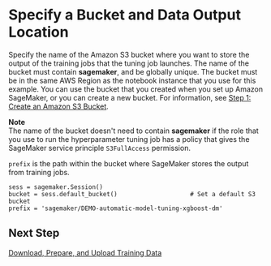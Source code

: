 # Specify a Bucket and Data Output Location<a name="automatic-model-tuning-ex-bucket"></a>

Specify the name of the Amazon S3 bucket where you want to store the output of the training jobs that the tuning job launches\. The name of the bucket must contain **sagemaker**, and be globally unique\. The bucket must be in the same AWS Region as the notebook instance that you use for this example\. You can use the bucket that you created when you set up Amazon SageMaker, or you can create a new bucket\. For information, see [Step 1: Create an Amazon S3 Bucket](gs-config-permissions.md)\.

**Note**  
The name of the bucket doesn't need to contain **sagemaker** if the role that you use to run the hyperparameter tuning job has a policy that gives the SageMaker service principle `S3FullAccess` permission\.

`prefix` is the path within the bucket where SageMaker stores the output from training jobs\.

```
sess = sagemaker.Session()
bucket = sess.default_bucket()                    # Set a default S3 bucket
prefix = 'sagemaker/DEMO-automatic-model-tuning-xgboost-dm'
```

## Next Step<a name="automatic-model-tuning-ex-next-data"></a>

[Download, Prepare, and Upload Training Data](automatic-model-tuning-ex-data.md)